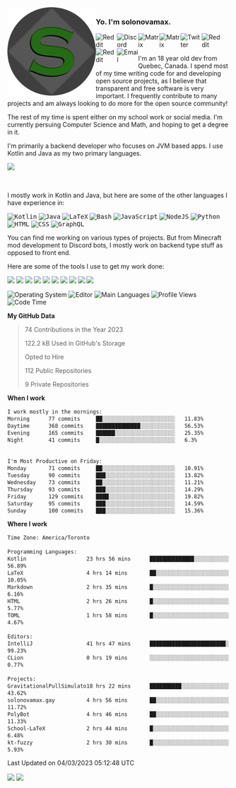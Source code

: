 <img align="left" alt="Avatar" width="200px" src="https://raw.githubusercontent.com/solonovamax/solonovamax/main/solonovamax-circle.png" />

### Yo. I'm solonovamax.

<a href="https://gitlab.com/solonovamax">
    <img align="left" alt="Reddit" width="48px" src="https://img.icons8.com/color/2x/gitlab.png">
</a>

<a href="https://discord.solonovamax.gay">
    <img align="left" alt="Discord" width="48px" src="https://img.icons8.com/color/2x/discord-logo.png">
</a>

<a href="https://matrix.to/#/@solonovamax:matrix.org?#gh-light-mode-only">
    <img align="left" alt="Matrix" width="48px" src="https://img.icons8.com/000000/material/2x/matrix-logo.png">
</a>
<a href="https://matrix.to/#/@solonovamax:matrix.org?#gh-dark-mode-only">
    <img align="left" alt="Matrix" width="48px" src="https://img.icons8.com/FFFFFF/material/2x/matrix-logo.png">
</a>

<a href="https://twitter.com/solonovamax">
    <img align="left" alt="Twitter" width="48px" src="https://img.icons8.com/color/2x/twitter.png">
</a>

<!-- <a href="https://twitch.tv/solonovamax">
    <img align="left" alt="Twitch" width="48px" src="https://img.icons8.com/color/2x/twitch.png">
</a> -->

<a href="https://reddit.com/u/solonovamax">
    <img align="left" alt="Reddit" width="48px" src="https://img.icons8.com/color/2x/reddit.png">
</a>

<a href="https://www.youtube.com/channel/UCTxCeyGu41WfEBT8mXpjHMA">
    <img align="left" alt="Reddit" width="48px" src="https://img.icons8.com/color/2x/youtube.png">
</a>

<a href="mailto:solonovamax@12oclockpoint.com">
    <img align="left" alt="Email" width="48px" src="https://img.icons8.com/fluency/2x/mail.png">
</a>

<!-- <a href="https://open.spotify.com/user/solonovamax">
    <img align="left" alt="Spotify" width="48px" src="https://img.icons8.com/color/2x/spotify.png">
</a> -->

<br/>
<br/>

I'm an 18 year old dev from Quebec, Canada.
I spend most of my time writing code for and developing open source projects, as I believe that transparent and free software is very important.
I frequently contribute to many projects and am always looking to do more for the open source community!

The rest of my time is spent either on my school work or social media. I'm currently persuing Computer Science and Math, and hoping to get a degree in it.

I'm primarily a backend developer who focuses on JVM based apps. I use Kotlin and Java as my two primary languages.


<a href="https://github.com/ryo-ma/github-profile-trophy"><img src="https://github-profile-trophy.vercel.app/?username=solonovamax&margin-w=15&row=1"/></a> 

<br/>

I mostly work in Kotlin and Java, but here are some of the other languages I have experience in:

<kbd><img height="32" alt="Kotlin" src="https://img.icons8.com/color/1x/kotlin.png"></kbd>
<kbd><img height="32" alt="Java" src="https://img.icons8.com/color/1x/java-coffee-cup-logo.png"></kbd>
<kbd><img height="32" alt="LaTeX" src="https://img.icons8.com/color/1x/latex.png"></kbd>
<kbd><img height="32" alt="Bash" src="https://img.icons8.com/color/1x/console.png"></kbd>
<kbd><img height="32" alt="JavaScript" src="https://img.icons8.com/color/1x/javascript.png"></kbd>
<kbd><img height="32" alt="NodeJS" src="https://img.icons8.com/color/1x/nodejs.png"></kbd>
<kbd><img height="32" alt="Python" src="https://img.icons8.com/color/1x/python.png"></kbd>
<kbd><img height="32" alt="HTML" src="https://img.icons8.com/color/1x/html-5.png"></kbd>
<kbd><img height="32" alt="CSS" src="https://img.icons8.com/color/1x/css3.png"></kbd>
<kbd><img height="32" alt="GraphQL" src="https://img.icons8.com/color/1x/graphql.png"></kbd>

You can find me working on various types of projects.
But from Minecraft mod development to Discord bots, I mostly work on backend type stuff as opposed to front end.

Here are some of the tools I use to get my work done:

<kbd><img height="32" src="https://img.icons8.com/color/2x/intellij-idea.png"></kbd>
<kbd><img height="32" src="https://img.icons8.com/color/2x/linux.png"></kbd>
<kbd><img height="32" src="https://img.icons8.com/fluent/2x/console.png"></kbd>
<kbd><img height="32" src="https://img.icons8.com/color/2x/open-source.png"></kbd>
<kbd><img height="32" src="https://img.icons8.com/color/2x/git.png"></kbd>
<kbd><img height="32" src="https://img.icons8.com/color/2x/docker.png"></kbd>
<kbd><img height="32" src="https://img.icons8.com/color/2x/mongodb.png"></kbd>
<kbd><img height="32" src="https://img.icons8.com/color/2x/nginx.png"></kbd>
<a href="?#gh-light-mode-only"><kbd><img height="32" src="https://img.icons8.com/metro/2x/mysql.png"></kbd></a>
<a href="?#gh-dark-mode-only"><kbd><img height="32" src="https://img.icons8.com/FFFFFF/metro/2x/mysql.png"></kbd></a>

![Operating System](https://img.shields.io/badge/OS-Arch%20Linux-informational?style=for-the-badge&logo=Arch%20Linux&logoColor=white&color=007ec6)
![Editor](https://img.shields.io/badge/Editor-IntelliJ%20Idea-informational?style=for-the-badge&logo=IntelliJ%20Idea&logoColor=white&color=007ec6)
![Main Languages](https://img.shields.io/badge/Main%20Languages-Java%20%26%20Kotlin-informational?style=for-the-badge&logo=Java&logoColor=white&color=007ec6)
![Profile Views](https://komarev.com/ghpvc/?username=solonovamax&color=blue&style=for-the-badge)
![Code Time](https://img.shields.io/endpoint?url=https://wakapi.dev/api/compat/shields/v1/solonovamax/interval:all_time&label=Code%20Time&style=for-the-badge&color=blue)

<!--START_SECTION:waka-->
**My GitHub Data**

> 74 Contributions in the Year 2023
> 
> 122.2 kB Used in GitHub's Storage
> 
> Opted to Hire
> 
> 112 Public Repositories
> 
> 9 Private Repositories
> 
**When I work** 

```text
I work mostly in the mornings: 
Morning      77 commits     ██░░░░░░░░░░░░░░░░░░░░░░░   11.83% 
Daytime      368 commits    ██████████████░░░░░░░░░░░   56.53% 
Evening      165 commits    ██████░░░░░░░░░░░░░░░░░░░   25.35% 
Night        41 commits     █░░░░░░░░░░░░░░░░░░░░░░░░   6.3%


I'm Most Productive on Friday: 
Monday       71 commits     ██░░░░░░░░░░░░░░░░░░░░░░░   10.91% 
Tuesday      90 commits     ███░░░░░░░░░░░░░░░░░░░░░░   13.82% 
Wednesday    73 commits     ██░░░░░░░░░░░░░░░░░░░░░░░   11.21% 
Thursday     93 commits     ███░░░░░░░░░░░░░░░░░░░░░░   14.29% 
Friday       129 commits    ████░░░░░░░░░░░░░░░░░░░░░   19.82% 
Saturday     95 commits     ███░░░░░░░░░░░░░░░░░░░░░░   14.59% 
Sunday       100 commits    ███░░░░░░░░░░░░░░░░░░░░░░   15.36%

```


**Where I work** 

```text
Time Zone: America/Toronto

Programming Languages: 
Kotlin                   23 hrs 56 mins      ██████████████░░░░░░░░░░░   56.89% 
LaTeX                    4 hrs 14 mins       ██░░░░░░░░░░░░░░░░░░░░░░░   10.05% 
Markdown                 2 hrs 35 mins       █░░░░░░░░░░░░░░░░░░░░░░░░   6.16% 
HTML                     2 hrs 26 mins       █░░░░░░░░░░░░░░░░░░░░░░░░   5.77% 
TOML                     1 hrs 58 mins       █░░░░░░░░░░░░░░░░░░░░░░░░   4.67%

Editors: 
IntelliJ                 41 hrs 47 mins      ████████████████████████░   99.23% 
CLion                    0 hrs 19 mins       ░░░░░░░░░░░░░░░░░░░░░░░░░   0.77%

Projects: 
GravitationalPullSimulato18 hrs 22 mins      ██████████░░░░░░░░░░░░░░░   43.62% 
solonovamax.gay          4 hrs 56 mins       ██░░░░░░░░░░░░░░░░░░░░░░░   11.72% 
PolyBot                  4 hrs 46 mins       ██░░░░░░░░░░░░░░░░░░░░░░░   11.33% 
School-LaTeX             2 hrs 44 mins       █░░░░░░░░░░░░░░░░░░░░░░░░   6.48% 
kt-fuzzy                 2 hrs 30 mins       █░░░░░░░░░░░░░░░░░░░░░░░░   5.93%

```


 Last Updated on 04/03/2023 05:12:48 UTC
<!--END_SECTION:waka-->

<div style="white-space:nowrap;width:100%;position: relative;display: inline-block">
<img align="center" src="https://github-readme-stats.vercel.app/api?username=solonovamax&custom_title=solonovamax%27s%20Github%20Stats&langs_count=5&include_all_commits=true&count_private=true&show_icons=true&theme=github_dark"/>
<img align="center" src="https://github-readme-stats.vercel.app/api/wakatime?api_domain=wakapi.dev&username=solonovamax&range=last_30_days&custom_title=solonovamax%27s+Primary+Languages+%28Last+Month%29&langs_count=10&show_icons=true&theme=github_dark"/>
</div>

